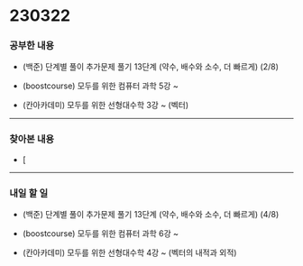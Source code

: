 # 230322

### 공부한 내용

- (백준) 단계별 풀이 추가문제 풀기 13단계 (약수, 배수와 소수, 더 빠르게) (2/8)

- (boostcourse) 모두를 위한 컴퓨터 과학 5강 ~

- (칸아카데미) 모두를 위한 선형대수학 3강 ~ (벡터)

---

### 찾아본 내용

- [

---

### 내일 할 일

- (백준) 단계별 풀이 추가문제 풀기 13단계 (약수, 배수와 소수, 더 빠르게) (4/8)

- (boostcourse) 모두를 위한 컴퓨터 과학 6강 ~

- (칸아카데미) 모두를 위한 선형대수학 4강 ~ (벡터의 내적과 외적)
